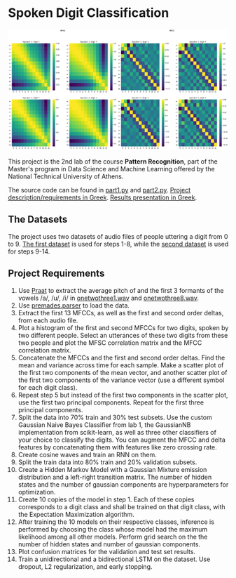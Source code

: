 # Spoken Digit Classification

![mfsc-mfcc](logo.png)

This project is the 2nd lab of the course **Pattern Recognition**, part of the Master's program in Data Science and Machine Learning offered by the National Technical University of Athens.

The source code can be found in [part1.py](part1.py) and [part2.py](part2.py). [Project description/requirements in Greek](docs/PatRec2021_Lab2.pdf). [Results presentation in Greek](docs/report.pdf).

## The Datasets

The project uses two datasets of audio files of people uttering a digit from 0 to 9. [The first dataset](data/part1/digits/) is used for steps 1-8, while the [second dataset](https://github.com/Jakobovski/free-spoken-digit-dataset) is used for steps 9-14.

## Project Requirements

1. Use [Praat](https://www.fon.hum.uva.nl/praat/) to extract the average pitch of and the first 3 formants of the vowels /a/, /u/, /i/ in [onetwothree1.wav](data/part1/onetwothree1.wav) and [onetwothree8.wav](data/part1/onetwothree8.wav).
2. Use [premades.parser](premades/parser.py) to load the data.
3. Extract the first 13 MFCCs, as well as the first and second order deltas, from each audio file.
4. Plot a histogram of the first and second MFCCs for two digits, spoken by two different people. Select an utterances of these two digits from these two people and plot the MFSC correlation matrix and the MFCC correlation matrix.
5. Concatenate the MFCCs and the first and second order deltas. Find the mean and variance across time for each sample. Make a scatter plot of the first two components of the mean vector, and another scatter plot of the first two components of the variance vector (use a different symbol for each digit class).
6. Repeat step 5 but instead of the first two components in the scatter plot, use the first two principal components. Repeat for the first three principal components.
7. Split the data into 70% train and 30% test subsets. Use the custom Gaussian Naive Bayes Classifier from lab 1, the GaussianNB implementation from scikit-learn, as well as three other classifiers of your choice to classify the digits. You can augment the MFCC and delta features by concatenating them with features like zero crossing rate.
8. Create cosine waves and train an RNN on them.
9. Split the train data into 80% train and 20% validation subsets.
10. Create a Hidden Markov Model with a Gaussian Mixture emission distribution and a left-right transition matrix. The number of hidden states and the number of gaussian components are hyperparameters for optimization.
11. Create 10 copies of the model in step 1. Each of these copies corresponds to a digit class and shall be trained on that digit class, with the Expectation Maximization algorithm.
12. After training the 10 models on their respective classes, inference is performed by choosing the class whose model had the maximum likelihood among all other models. Perform grid search on the the number of hidden states and number of gaussian components.
13. Plot confusion matrices for the validation and test set results.
14. Train a unidirectional and a bidirectional LSTM on the dataset. Use dropout, L2 regularization, and early stopping.
